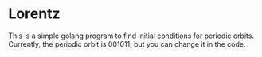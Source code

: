 Lorentz
=======

This is a simple golang program to find initial conditions for periodic orbits. Currently, the periodic orbit is 001011, but you can change it in the code.

